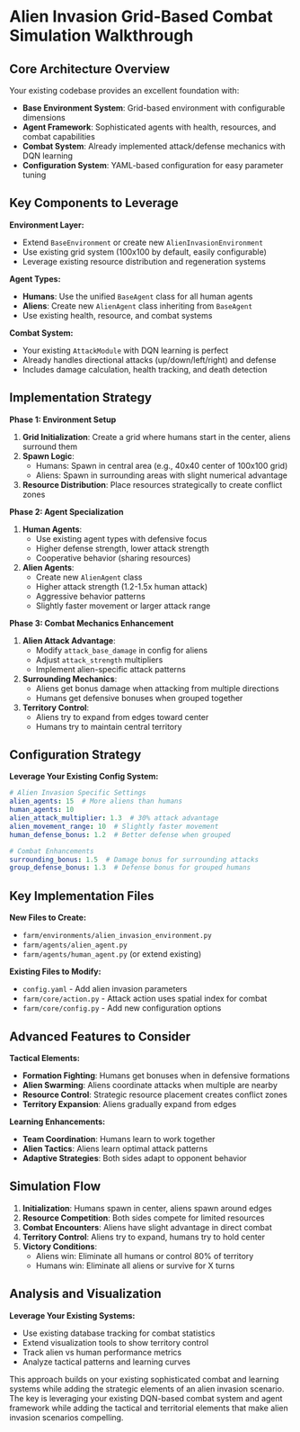 # Alien Invasion Grid-Based Combat Simulation Walkthrough

## **Core Architecture Overview**

Your existing codebase provides an excellent foundation with:
- **Base Environment System**: Grid-based environment with configurable dimensions
- **Agent Framework**: Sophisticated agents with health, resources, and combat capabilities
- **Combat System**: Already implemented attack/defense mechanics with DQN learning
- **Configuration System**: YAML-based configuration for easy parameter tuning

## **Key Components to Leverage**

**Environment Layer:**
- Extend `BaseEnvironment` or create new `AlienInvasionEnvironment`
- Use existing grid system (100x100 by default, easily configurable)
- Leverage existing resource distribution and regeneration systems

**Agent Types:**
- **Humans**: Use the unified `BaseAgent` class for all human agents
- **Aliens**: Create new `AlienAgent` class inheriting from `BaseAgent`
- Use existing health, resource, and combat systems

**Combat System:**
- Your existing `AttackModule` with DQN learning is perfect
- Already handles directional attacks (up/down/left/right) and defense
- Includes damage calculation, health tracking, and death detection

## **Implementation Strategy**

**Phase 1: Environment Setup**
1. **Grid Initialization**: Create a grid where humans start in the center, aliens surround them
2. **Spawn Logic**: 
   - Humans: Spawn in central area (e.g., 40x40 center of 100x100 grid)
   - Aliens: Spawn in surrounding areas with slight numerical advantage
3. **Resource Distribution**: Place resources strategically to create conflict zones

**Phase 2: Agent Specialization**
1. **Human Agents**: 
   - Use existing agent types with defensive focus
   - Higher defense strength, lower attack strength
   - Cooperative behavior (sharing resources)
2. **Alien Agents**: 
   - Create new `AlienAgent` class
   - Higher attack strength (1.2-1.5x human attack)
   - Aggressive behavior patterns
   - Slightly faster movement or larger attack range

**Phase 3: Combat Mechanics Enhancement**
1. **Alien Attack Advantage**: 
   - Modify `attack_base_damage` in config for aliens
   - Adjust `attack_strength` multipliers
   - Implement alien-specific attack patterns
2. **Surrounding Mechanics**:
   - Aliens get bonus damage when attacking from multiple directions
   - Humans get defensive bonuses when grouped together
3. **Territory Control**: 
   - Aliens try to expand from edges toward center
   - Humans try to maintain central territory

## **Configuration Strategy**

**Leverage Your Existing Config System:**
```yaml
# Alien Invasion Specific Settings
alien_agents: 15  # More aliens than humans
human_agents: 10
alien_attack_multiplier: 1.3  # 30% attack advantage
alien_movement_range: 10  # Slightly faster movement
human_defense_bonus: 1.2  # Better defense when grouped

# Combat Enhancements
surrounding_bonus: 1.5  # Damage bonus for surrounding attacks
group_defense_bonus: 1.3  # Defense bonus for grouped humans
```

## **Key Implementation Files**

**New Files to Create:**
- `farm/environments/alien_invasion_environment.py`
- `farm/agents/alien_agent.py`
- `farm/agents/human_agent.py` (or extend existing)

**Existing Files to Modify:**
- `config.yaml` - Add alien invasion parameters
- `farm/core/action.py` - Attack action uses spatial index for combat
- `farm/core/config.py` - Add new configuration options

## **Advanced Features to Consider**

**Tactical Elements:**
- **Formation Fighting**: Humans get bonuses when in defensive formations
- **Alien Swarming**: Aliens coordinate attacks when multiple are nearby
- **Resource Control**: Strategic resource placement creates conflict zones
- **Territory Expansion**: Aliens gradually expand from edges

**Learning Enhancements:**
- **Team Coordination**: Humans learn to work together
- **Alien Tactics**: Aliens learn optimal attack patterns
- **Adaptive Strategies**: Both sides adapt to opponent behavior

## **Simulation Flow**

1. **Initialization**: Humans spawn in center, aliens spawn around edges
2. **Resource Competition**: Both sides compete for limited resources
3. **Combat Encounters**: Aliens have slight advantage in direct combat
4. **Territory Control**: Aliens try to expand, humans try to hold center
5. **Victory Conditions**: 
   - Aliens win: Eliminate all humans or control 80% of territory
   - Humans win: Eliminate all aliens or survive for X turns

## **Analysis and Visualization**

**Leverage Your Existing Systems:**
- Use existing database tracking for combat statistics
- Extend visualization tools to show territory control
- Track alien vs human performance metrics
- Analyze tactical patterns and learning curves

This approach builds on your existing sophisticated combat and learning systems while adding the strategic elements of an alien invasion scenario. The key is leveraging your existing DQN-based combat system and agent framework while adding the tactical and territorial elements that make alien invasion scenarios compelling.
